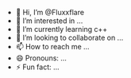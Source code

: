- 👋 Hi, I’m @Fluxxflare
- 👀 I’m interested in ...
- 🌱 I’m currently learning c++
- 💞️ I’m looking to collaborate on ...
- 📫 How to reach me ...
- 😄 Pronouns: ...
- ⚡ Fun fact: ...

<!---
Fluxxflare/Fluxxflare is a ✨ special ✨ repository because its `README.md` (this file) appears on your GitHub profile.
You can click the Preview link to take a look at your changes.
--->
